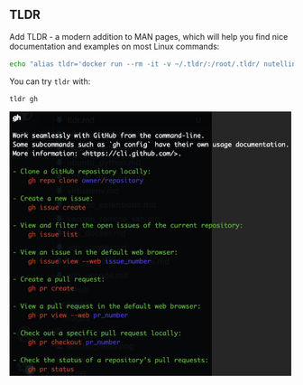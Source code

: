 ## TLDR

Add TLDR - a modern addition to MAN pages, which will help you find nice documentation and examples on most Linux commands:

```bash
echo "alias tldr='docker run --rm -it -v ~/.tldr/:/root/.tldr/ nutellinoit/tldr'" >> ~/.aliases
```

You can try `tldr` with:

```bash
tldr gh
```

<img alt="tldr" src="images/tldr.png" width=500>
